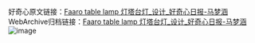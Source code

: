 好奇心原文链接：[Faaro table lamp 灯塔台灯_设计_好奇心日报-马梦涵 ](https://www.qdaily.com/articles/11272.html)
WebArchive归档链接：[Faaro table lamp 灯塔台灯_设计_好奇心日报-马梦涵 ](http://web.archive.org/web/20190623164126/https://www.qdaily.com/articles/11272.html)
![image](http://ww3.sinaimg.cn/large/007d5XDply1g3wdkuda9xj30u03lvn63)